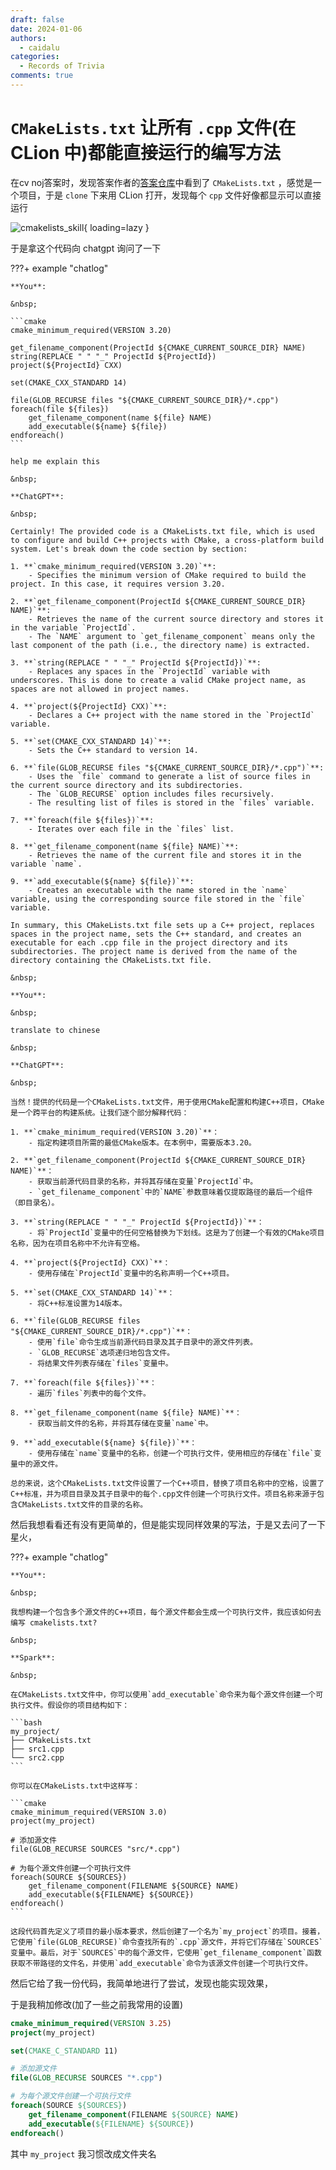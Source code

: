 ```yaml
---
draft: false
date: 2024-01-06
authors:
  - caidalu
categories:
  - Records of Trivia
comments: true
---
```


# `CMakeLists.txt` 让所有 `.cpp` 文件(在 CLion 中)都能直接运行的编写方法

在cv noj答案时，发现答案作者的[答案仓库](https://gitee.com/annesede/noj_2023_c)中看到了 `CMakeLists.txt` ，感觉是一个项目，于是 `clone` 下来用 CLion 打开，发现每个 `cpp` 文件好像都显示可以直接运行

<!-- more -->

![cmakelists_skill](../images/cmakelists_skill.png){ loading=lazy }

于是拿这个代码向 chatgpt 询问了一下

???+ example "chatlog"

    **You**:
    
    &nbsp;
    
    ```cmake
    cmake_minimum_required(VERSION 3.20)
    
    get_filename_component(ProjectId ${CMAKE_CURRENT_SOURCE_DIR} NAME)
    string(REPLACE " " "_" ProjectId ${ProjectId})
    project(${ProjectId} CXX)
    
    set(CMAKE_CXX_STANDARD 14)
    
    file(GLOB_RECURSE files "${CMAKE_CURRENT_SOURCE_DIR}/*.cpp")
    foreach(file ${files})
        get_filename_component(name ${file} NAME)
        add_executable(${name} ${file})
    endforeach()
    ```
    
    help me explain this
    
    &nbsp;
    
    **ChatGPT**:
    
    &nbsp;
    
    Certainly! The provided code is a CMakeLists.txt file, which is used to configure and build C++ projects with CMake, a cross-platform build system. Let's break down the code section by section:
    
    1. **`cmake_minimum_required(VERSION 3.20)`**:
        - Specifies the minimum version of CMake required to build the project. In this case, it requires version 3.20.
    
    2. **`get_filename_component(ProjectId ${CMAKE_CURRENT_SOURCE_DIR} NAME)`**:
        - Retrieves the name of the current source directory and stores it in the variable `ProjectId`.
        - The `NAME` argument to `get_filename_component` means only the last component of the path (i.e., the directory name) is extracted.
    
    3. **`string(REPLACE " " "_" ProjectId ${ProjectId})`**:
        - Replaces any spaces in the `ProjectId` variable with underscores. This is done to create a valid CMake project name, as spaces are not allowed in project names.
    
    4. **`project(${ProjectId} CXX)`**:
        - Declares a C++ project with the name stored in the `ProjectId` variable.
    
    5. **`set(CMAKE_CXX_STANDARD 14)`**:
        - Sets the C++ standard to version 14.
    
    6. **`file(GLOB_RECURSE files "${CMAKE_CURRENT_SOURCE_DIR}/*.cpp")`**:
        - Uses the `file` command to generate a list of source files in the current source directory and its subdirectories.
        - The `GLOB_RECURSE` option includes files recursively.
        - The resulting list of files is stored in the `files` variable.
    
    7. **`foreach(file ${files})`**:
        - Iterates over each file in the `files` list.
    
    8. **`get_filename_component(name ${file} NAME)`**:
        - Retrieves the name of the current file and stores it in the variable `name`.
    
    9. **`add_executable(${name} ${file})`**:
        - Creates an executable with the name stored in the `name` variable, using the corresponding source file stored in the `file` variable.
    
    In summary, this CMakeLists.txt file sets up a C++ project, replaces spaces in the project name, sets the C++ standard, and creates an executable for each .cpp file in the project directory and its subdirectories. The project name is derived from the name of the directory containing the CMakeLists.txt file.
    
    &nbsp;
    
    **You**:
    
    &nbsp;
    
    translate to chinese
    
    &nbsp;
    
    **ChatGPT**:
    
    &nbsp;
    
    当然！提供的代码是一个CMakeLists.txt文件，用于使用CMake配置和构建C++项目，CMake是一个跨平台的构建系统。让我们逐个部分解释代码：
    
    1. **`cmake_minimum_required(VERSION 3.20)`**：
        - 指定构建项目所需的最低CMake版本。在本例中，需要版本3.20。
    
    2. **`get_filename_component(ProjectId ${CMAKE_CURRENT_SOURCE_DIR} NAME)`**：
        - 获取当前源代码目录的名称，并将其存储在变量`ProjectId`中。
        - `get_filename_component`中的`NAME`参数意味着仅提取路径的最后一个组件（即目录名）。
    
    3. **`string(REPLACE " " "_" ProjectId ${ProjectId})`**：
        - 将`ProjectId`变量中的任何空格替换为下划线。这是为了创建一个有效的CMake项目名称，因为在项目名称中不允许有空格。
    
    4. **`project(${ProjectId} CXX)`**：
        - 使用存储在`ProjectId`变量中的名称声明一个C++项目。
    
    5. **`set(CMAKE_CXX_STANDARD 14)`**：
        - 将C++标准设置为14版本。
    
    6. **`file(GLOB_RECURSE files "${CMAKE_CURRENT_SOURCE_DIR}/*.cpp")`**：
        - 使用`file`命令生成当前源代码目录及其子目录中的源文件列表。
        - `GLOB_RECURSE`选项递归地包含文件。
        - 将结果文件列表存储在`files`变量中。
    
    7. **`foreach(file ${files})`**：
        - 遍历`files`列表中的每个文件。
    
    8. **`get_filename_component(name ${file} NAME)`**：
        - 获取当前文件的名称，并将其存储在变量`name`中。
    
    9. **`add_executable(${name} ${file})`**：
        - 使用存储在`name`变量中的名称，创建一个可执行文件，使用相应的存储在`file`变量中的源文件。
    
    总的来说，这个CMakeLists.txt文件设置了一个C++项目，替换了项目名称中的空格，设置了C++标准，并为项目目录及其子目录中的每个.cpp文件创建一个可执行文件。项目名称来源于包含CMakeLists.txt文件的目录的名称。

然后我想看看还有没有更简单的，但是能实现同样效果的写法，于是又去问了一下星火，

???+ example "chatlog"

    **You**:
    
    &nbsp;
    
    我想构建一个包含多个源文件的C++项目，每个源文件都会生成一个可执行文件，我应该如何去编写 cmakelists.txt?
    
    &nbsp;
    
    **Spark**:
    
    &nbsp;
    
    在CMakeLists.txt文件中，你可以使用`add_executable`命令来为每个源文件创建一个可执行文件。假设你的项目结构如下：
    
    ```bash
    my_project/
    ├── CMakeLists.txt
    ├── src1.cpp
    └── src2.cpp
    ```
    
    你可以在CMakeLists.txt中这样写：
    
    ```cmake
    cmake_minimum_required(VERSION 3.0)
    project(my_project)
    
    # 添加源文件
    file(GLOB_RECURSE SOURCES "src/*.cpp")
    
    # 为每个源文件创建一个可执行文件
    foreach(SOURCE ${SOURCES})
        get_filename_component(FILENAME ${SOURCE} NAME)
        add_executable(${FILENAME} ${SOURCE})
    endforeach()
    ```
    
    这段代码首先定义了项目的最小版本要求，然后创建了一个名为`my_project`的项目。接着，它使用`file(GLOB_RECURSE)`命令查找所有的`.cpp`源文件，并将它们存储在`SOURCES`变量中。最后，对于`SOURCES`中的每个源文件，它使用`get_filename_component`函数获取不带路径的文件名，并使用`add_executable`命令为该源文件创建一个可执行文件。

然后它给了我一份代码，我简单地进行了尝试，发现也能实现效果，

于是我稍加修改(加了一些之前我常用的设置)

```cmake
cmake_minimum_required(VERSION 3.25)
project(my_project)

set(CMAKE_C_STANDARD 11)

# 添加源文件
file(GLOB_RECURSE SOURCES "*.cpp")

# 为每个源文件创建一个可执行文件
foreach(SOURCE ${SOURCES})
    get_filename_component(FILENAME ${SOURCE} NAME)
    add_executable(${FILENAME} ${SOURCE})
endforeach()
```

其中 `my_project` 我习惯改成文件夹名